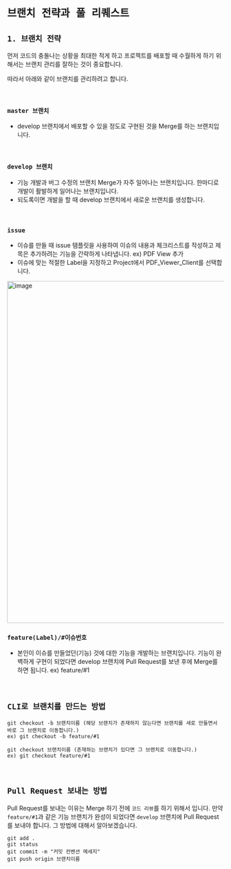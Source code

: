 # `브랜치 전략과 풀 리퀘스트` 

## `1. 브랜치 전략`

먼저 코드의 충돌나는 상황을 최대한 적게 하고 프로젝트를 배포할 때 수월하게 하기 위해서는 브랜치 관리를 잘하는 것이 중요합니다. 

따라서 아래와 같이 브랜치를 관리하려고 합니다. 

<br>

### `master 브랜치`

- develop 브랜치에서 배포할 수 있을 정도로 구현된 것을 Merge를 하는 브랜치입니다. 

<br>

### `develop 브랜치`

- 기능 개발과 버그 수정의 브랜치 Merge가 자주 일어나는 브랜치입니다. 한마디로 개발이 활발하게 일어나는 브랜치입니다. 
- 되도록이면 개발을 할 때 develop 브랜치에서 새로운 브랜치를 생성합니다.
<br>

### `issue`

- 이슈를 만들 때 issue 탬플릿을 사용하여 이슈의 내용과 체크리스트를 작성하고 제목은 추가하려는 기능을 간략하게 나타냅니다.  ex) PDF View 추가
- 이슈에 맞는 적절한 Label을 지정하고 Project에서 PDF_Viewer_Client를 선택합니다.
  
<img width="795" alt="image" src="https://user-images.githubusercontent.com/41673190/163109215-a99b4d4e-6b74-4f75-9799-978ed27bbb9d.png">
<br>

### `feature(Label)/#이슈번호`


- 본인이 이슈를 만들었던(기능) 것에 대한 기능을 개발하는 브랜치입니다. 기능이 완벽하게 구현이 되었다면 develop 브랜치에 Pull Request를 보낸 후에 Merge를 하면 됩니다. ex) feature/#1



<br>

## `CLI로 브랜치를 만드는 방법`

```
git checkout -b 브랜치이름 (해당 브랜치가 존재하지 않는다면 브랜치를 새로 만들면서 바로 그 브랜치로 이동합니다.)
ex) git checkout -b feature/#1

git checkout 브랜치이름 (존재하는 브랜치가 있다면 그 브랜치로 이동합니다.)
ex) git checkout feature/#1
```

<br>

## `Pull Request 보내는 방법`

Pull Request를 보내는 이유는 Merge 하기 전에 `코드 리뷰`를 하기 위해서 입니다. 
만약 `feature/#1`과 같은 기능 브랜치가 완성이 되었다면 `develop` 브랜치에 Pull Request를 보내야 합니다. 그 방법에 대해서 알아보겠습니다. 

```
git add .
git status
git commit -m "커밋 컨벤션 메세지"
git push origin 브랜치이름
```

